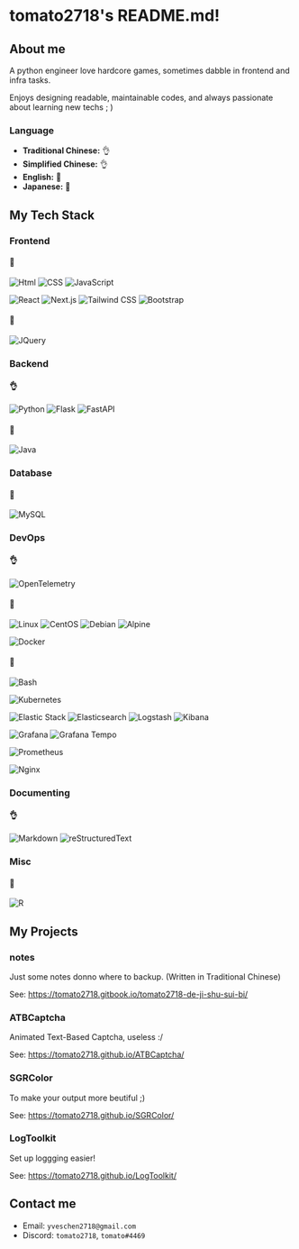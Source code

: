 # tomato2718's README.md!

## About me

A python engineer love hardcore games, sometimes dabble in frontend and infra tasks.

Enjoys designing readable, maintainable codes, and always passionate about learning new techs ; )

### Language

- **Traditional Chinese:** 👌
- **Simplified Chinese:** 👌
- **English:** 🤔
- **Japanese:** 🤏

## My Tech Stack
### Frontend
#### 🤔
![Html]
![CSS]
![JavaScript]

![React]
![Next.js]
![Tailwind CSS]
![Bootstrap]

#### 🤏
![JQuery]

### Backend
#### 👌
![Python]
![Flask]
![FastAPI]

#### 🤔
![Java]

### Database
#### 🤏
![MySQL]

### DevOps
#### 👌
![OpenTelemetry]

#### 🤏
![Linux]
![CentOS]
![Debian]
![Alpine]

![Docker]

#### 🤔

![Bash]

![Kubernetes]

![Elastic Stack]
![Elasticsearch]
![Logstash]
![Kibana]

![Grafana]
![Grafana Tempo]

![Prometheus]

![Nginx]


### Documenting
#### 👌
![Markdown]
![reStructuredText]

### Misc
#### 🤏
![R]

## My Projects
### notes
Just some notes donno where to backup. (Written in Traditional Chinese)

See: https://tomato2718.gitbook.io/tomato2718-de-ji-shu-sui-bi/

### ATBCaptcha
Animated Text-Based Captcha, useless :/

See: https://tomato2718.github.io/ATBCaptcha/

### SGRColor
To make your output more beutiful ;)

See: https://tomato2718.github.io/SGRColor/

### LogToolkit
Set up loggging easier!

See: https://tomato2718.github.io/LogToolkit/

## Contact me
- Email: `yveschen2718@gmail.com`
- Discord: `tomato2718`, `tomato#4469`

<!-- Links -->
<!-- Frontend -->
[Html]: https://img.shields.io/badge/HTML-%23E34F26?style=for-the-badge&logo=html5&logoColor=white
[CSS]: https://img.shields.io/badge/CSS-%231572B6?style=for-the-badge&logo=css3&logoColor=white
[JavaScript]: https://img.shields.io/badge/JavaScript-%23F7DF1E?style=for-the-badge&logo=javascript&logoColor=white
[JQuery]: https://img.shields.io/badge/JQuery-%230769AD?style=for-the-badge&logo=jquery&logoColor=white
[Bootstrap]: https://img.shields.io/badge/Bootstrap-%237952B3?style=for-the-badge&logo=bootstrap&logoColor=white
[React]: https://img.shields.io/badge/React-%2361DAFB?style=for-the-badge&logo=react&logoColor=white
[Next.js]: https://img.shields.io/badge/Next.js-%23000000?style=for-the-badge&logo=next.js&logoColor=white
[Tailwind CSS]: https://img.shields.io/badge/Tailwind%20CSS-%2306B6D4?style=for-the-badge&logo=tailwind-css&logoColor=white

<!-- Backend -->
[Python]: https://img.shields.io/badge/Python-%233776AB?style=for-the-badge&logo=python&logoColor=white
[Flask]: https://img.shields.io/badge/Flask-%23231F20?style=for-the-badge&logo=flask&logoColor=white
[FastAPI]: https://img.shields.io/badge/FastAPI-%23009688?style=for-the-badge&logo=fastapi&logoColor=white
[Java]: https://img.shields.io/badge/Java-%23F89820?style=for-the-badge&logo=java&logoColor=white
[Swagger]: https://img.shields.io/badge/Swagger-%2385EA2D?style=for-the-badge&logo=swagger&logoColor=white

<!-- Database -->
[MySQL]: https://img.shields.io/badge/MySQL-%234479A1?style=for-the-badge&logo=mysql&logoColor=white

<!-- DevOps -->
[Linux]: https://img.shields.io/badge/Linux-%23FCC624?style=for-the-badge&logo=linux&logoColor=white
[CentOS]: https://img.shields.io/badge/CentOS-%23262577?style=for-the-badge&logo=centos&logoColor=white
[Debian]: https://img.shields.io/badge/Debian-%23A81D33?style=for-the-badge&logo=debian&logoColor=white
[Alpine]: https://img.shields.io/badge/Alpine-%230D597F?style=for-the-badge&logo=alpinelinux&logoColor=white
[Bash]: https://img.shields.io/badge/Bash-%234EAA25?style=for-the-badge&logo=gnu%20bash&logoColor=white
[Docker]: https://img.shields.io/badge/Docker-%232496ED?style=for-the-badge&logo=docker&logoColor=white
[Kubernetes]: https://img.shields.io/badge/Kubernetes-%23326CE5?style=for-the-badge&logo=kubernetes&logoColor=white
[Kafka]: https://img.shields.io/badge/Kafka-%23231F20?style=for-the-badge&logo=apachekafka&logoColor=white
[Elastic Stack]: https://img.shields.io/badge/Elastic%20Stack-%23005571?style=for-the-badge&logo=elastic&logoColor=white
[Elasticsearch]: https://img.shields.io/badge/Elasticsearch-%23005571?style=for-the-badge&logo=elasticsearch&logoColor=white
[Logstash]: https://img.shields.io/badge/Logstash-%23005571?style=for-the-badge&logo=logstash&logoColor=white
[Kibana]: https://img.shields.io/badge/Kibana-%23005571?style=for-the-badge&logo=kibana&logoColor=white
[Grafana]: https://img.shields.io/badge/Grafana-%23F46800?style=for-the-badge&logo=grafana&logoColor=white
[Grafana Tempo]: https://img.shields.io/badge/Grafana%20Tempo-%23F46800?style=for-the-badge&logo=grafana&logoColor=white
[Prometheus]: https://img.shields.io/badge/Prometheus-%23E6522C?style=for-the-badge&logo=prometheus&logoColor=white
[OpenTelemetry]: https://img.shields.io/badge/OpenTelemetry-%23231F20?style=for-the-badge&logo=opentelemetry&logoColor=white
[Nginx]: https://img.shields.io/badge/Nginx-%23009639?style=for-the-badge&logo=nginx&logoColor=white

<!-- Documenting -->
[Markdown]: https://img.shields.io/badge/Markdown-%23231F20?style=for-the-badge&logo=markdown&logoColor=white
[reStructuredText]: https://img.shields.io/badge/reStructuredText-%23231F20?style=for-the-badge&logo=restructuredtext&logoColor=white

<!-- Misc -->
[R]: https://img.shields.io/badge/R-%23276DC3?style=for-the-badge&logo=r&logoColor=white
